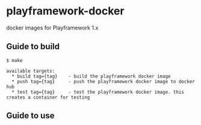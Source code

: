 # playframework-docker

docker images for Playframework 1.x 

## Guide to build

```
$ make

available targets:
  * build tag={tag}    - build the playframework docker image
  * push tag={tag}     - push the playframework docker image to docker hub
  * test tag={tag}     - test the playframework docker image. this creates a container for testing
```

## Guide to use